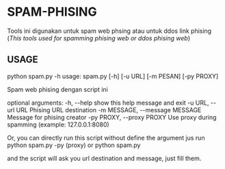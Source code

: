 # SPAM-PHISING

Tools ini digunakan untuk spam web phsing atau untuk ddos link phising
(*This tools used for spamming phising web or ddos phising web*)

## USAGE

python spam.py -h
usage: spam.py [-h] [-u URL] [-m PESAN] [-py PROXY]

Spam web phising dengan script ini

optional arguments:
  -h, --help            show this help message and exit
  -u URL, --url URL     Phising URL destination
  -m MESSAGE, --message MESSAGE
                        Message for phising creator
  -py PROXY, --proxy PROXY
                        Use proxy during spamming
                        (example: 127.0.0.1:8080)

Or, you can directly run this script without define the argument jus run
python spam.py -py (proxy)
or
python spam.py

and the script will ask you url destination and message, just fill them.
